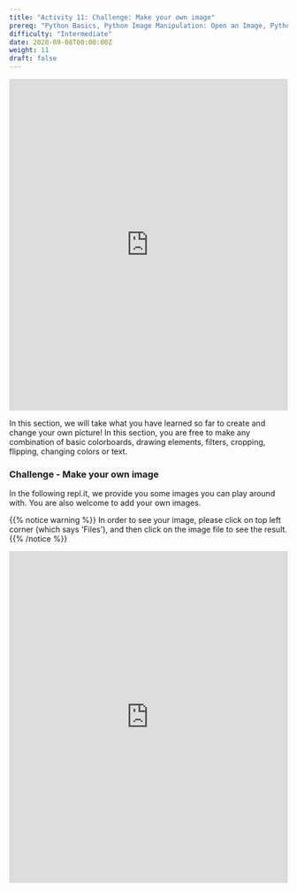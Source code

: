 ```yaml
---
title: "Activity 11: Challenge: Make your own image"
prereq: "Python Basics, Python Image Manipulation: Open an Image, Python Pixel: Colors and Pixels"
difficulty: "Intermediate"
date: 2020-09-08T00:00:00Z
weight: 11
draft: false
---
```


<iframe width="100%" height="600px" src="https://www.youtube.com/embed/KWL3b4xY8dA" frameborder="0" allow="accelerometer; autoplay; encrypted-media; gyroscope; picture-in-picture" allowfullscreen></iframe>

In this section, we will take what you have learned so far to create and change your own picture! In this section, you are free to make any combination of basic colorboards, drawing elements, filters, cropping, flipping, changing colors or text. 

### Challenge - Make your own image

In the following repl.it, we provide you some images you can play around with. You are also welcome to add your own images.

{{% notice warning %}}
 In order to see your image, please click on top left corner (which says 'Files'), and then click on the image file to see the result.
{{% /notice %}}

<iframe height="600px" width="100%" src="https://replit.com/@nuevofoundation/Python-Pixel-Activity10?lite=true" scrolling="no" frameborder="no" allowtransparency="true" allowfullscreen="true" sandbox="allow-forms allow-pointer-lock allow-popups allow-same-origin allow-scripts allow-modals"></iframe>
